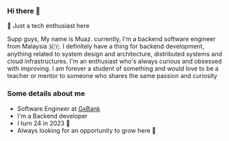 ### Hi there 👋
🌱 Just a tech enthusiast here

Supp guys, My name is Muaz. currently, I'm a backend software engineer from Malaysia 🇲🇾. I definitely have a thing for backend development, anything related to system design and architecture, distributed systems and cloud infrastructures. I'm an enthusiast who's always curious and obsessed with improving. I am forever a student of something and would love to be a teacher or mentor to someone who shares the same passion and curiosity

### Some details about me
- Software Engineer at [GxBank]()
- I'm a Backend developer 
- I turn 24 in 2023 🤯
- Always looking for an opportunity to grow here 🌱

<!--
**muazwzxv/muazwzxv** is a ✨ _special_ ✨ repository because its `README.md` (this file) appears on your GitHub profile.
![cilantroz](https://www.hackthebox.eu/badge/image/189661)
Here are some ideas to get you started:

- 🔭 I’m currently working on ...
- 🌱 I’m currently learning ...
- 👯 I’m looking to collaborate on ...
- 🤔 I’m looking for help with ...
- 💬 Ask me about ...
- 📫 How to reach me: ...
- 😄 Pronouns: ...
- ⚡ Fun fact: ...
-->
